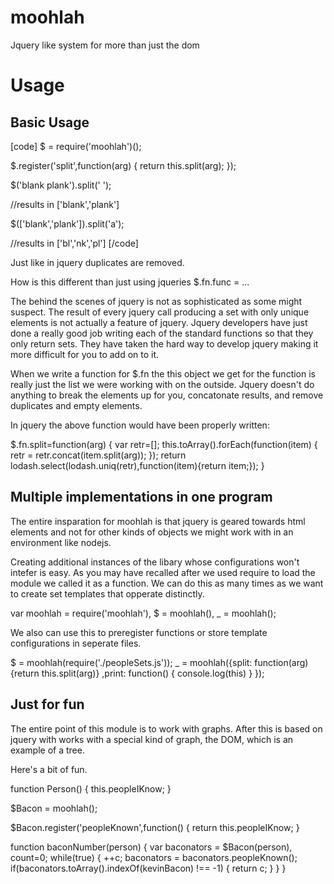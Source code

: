moohlah
=======

Jquery like system for more than just the dom

Usage
=====

Basic Usage
-----------
[code]
$ = require('moohlah')();

$.register('split',function(arg) {
 return this.split(arg);
});

$('blank plank').split(' ');

//results in ['blank','plank']

$(['blank','plank']).split('a');

//results in ['bl','nk','pl']
[/code]

Just like in jquery duplicates are removed.

How is this different than just using jqueries $.fn.func = ...

The behind the scenes of jquery is not as sophisticated as some might suspect.
The result of every jquery call producing a set with only unique elements is not actually a feature of jquery.  Jquery developers have just done a really good job writing each of the standard functions so that they only return sets.  They have taken the hard way to develop jquery making it more difficult for you to add on to it.

When we write a function for $.fn the this object we get for the function is really just the list we were working with on the outside.  Jquery doesn't do anything to break the elements up for you, concatonate results, and remove duplicates and empty elements.

In jquery the above function would have been properly written:

$.fn.split=function(arg) {
 var retr=[];
 this.toArray().forEach(function(item) {
  retr = retr.concat(item.split(arg));
 });
 return lodash.select(lodash.uniq(retr),function(item){return item;});
}


Multiple implementations in one program
---------------------------------------

The entire insparation for moohlah is that jquery is geared towards html elements and not for other kinds of objects we might work with in an environment like nodejs.

Creating additional instances of the libary whose configurations won't intefer is easy.  As you may have recalled after we used require to load the module we called it as a function. We can do this as many times as we want to create set templates that opperate distinctly.

var moohlah = require('moohlah'),
 $ = moohlah(),
 _ = moohlah();

We also can use this to preregister functions or store template configurations in seperate files.

$ = moohlah(require('./peopleSets.js'));
_ = moohlah({split: function(arg) {return this.split(arg)}
            ,print: function() { console.log(this) }
          });

Just for fun
------------

The entire point of this module is to work with graphs.  After this is based on jquery with works with a special kind of graph, the DOM, which is an example of a tree.

Here's a bit of fun.
          
function Person() {
 this.peopleIKnow;
}

$Bacon = moohlah();

$Bacon.register('peopleKnown',function() {
 return this.peopleIKnow;
}

function baconNumber(person) {
 var baconators = $Bacon(person),
  count=0;
 while(true) {
  ++c;
  baconators = baconators.peopleKnown();
  if(baconators.toArray().indexOf(kevinBacon) !== -1) {
   return c;
  }
 }
}





















